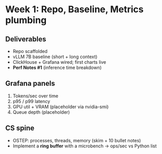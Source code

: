 # Week 1: Repo, Baseline, Metrics plumbing

## Deliverables

- Repo scaffolded
- vLLM 7B baseline (short + long context)
- ClickHouse + Grafana wired; first charts live
- **Perf Notes #1** (inference time breakdown)

## Grafana panels

1. Tokens/sec over time
2. p95 / p99 latency
3. GPU util + VRAM (placeholder via nvidia-smi)
4. Queue depth (placeholder)

## CS spine

- OSTEP: processes, threads, memory (skim + 10 bullet notes)
- Implement a **ring buffer** with a microbench → ops/sec vs Python list
